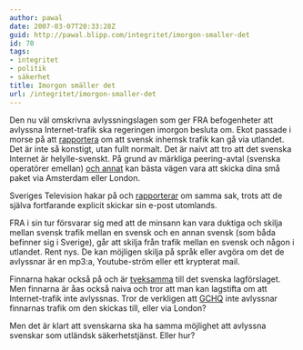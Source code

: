 ```yaml
---
author: pawal
date: 2007-03-07T20:33:28Z
guid: http://pawal.blipp.com/integritet/imorgon-smaller-det
id: 70
tags:
- integritet
- politik
- säkerhet
title: Imorgon smäller det
url: /integritet/imorgon-smaller-det
---
```


Den nu väl omskrivna avlyssningslagen som ger FRA befogenheter att
avlyssna Internet-trafik ska regeringen imorgon besluta om. Ekot
passade i morse på att <a
href="http://www.sr.se/Ekot/artikel.asp?artikel=1240436">rapportera</a>
om att svensk inhemsk trafik kan gå via utlandet. Det är inte så
konstigt, utan fullt normalt. Det är naivt att tro att det svenska
Internet är helylle-svenskt. På grund av märkliga peering-avtal
(svenska operatörer emellan) <a
href="https://pawal.blipp.com/integritet/uppfoljning-av-svt-och-fra-postningen">och
annat</a> kan bästa vägen vara att skicka dina små paket via Amsterdam
eller London.

Sveriges Television hakar på och <a
href="http://svt.se/svt/jsp/Crosslink.jsp?d=22620&amp;a=777520&amp;lid=puff_777541&amp;lpos=rubrik">rapporterar</a>
om samma sak, trots att de själva fortfarande explicit skickar sin
e-post utomlands.

FRA i sin tur försvarar sig med att de minsann kan vara duktiga och
skilja mellan svensk trafik mellan en svensk och en annan svensk (som
båda befinner sig i Sverige), går att skilja från trafik mellan en
svensk och någon i utlandet. Rent nys. De kan möjligen skilja på språk
eller avgöra om det de avlyssnar är en mp3:a, Youtube-ström eller ett
krypterat mail.

Finnarna hakar också på och är <a
href="http://www.sr.se/cgi-bin/ekot/artikel.asp?Artikel=1242136">tveksamma</a>
till det svenska lagförslaget. Men finnarna är åas också naiva och
tror att man kan lagstifta om att Internet-trafik inte avlyssnas. Tror
de verkligen att <a href="http://www.gchq.gov.uk/">GCHQ</a> inte
avlyssnar finnarnas trafik om den skickas till, eller via London?

Men det är klart att svenskarna ska ha samma möjlighet att
avlyssna svenskar som utländsk säkerhetstjänst. Eller hur?
